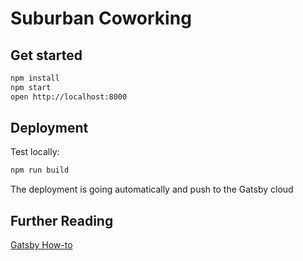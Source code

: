 # Suburban Coworking

## Get started

```bash
npm install
npm start
open http://localhost:8000
```

## Deployment

Test locally:
```bash
npm run build
```

The deployment is going automatically and push to the Gatsby cloud

## Further Reading

[Gatsby How-to](https://www.gatsbyjs.com/docs/how-to/)
